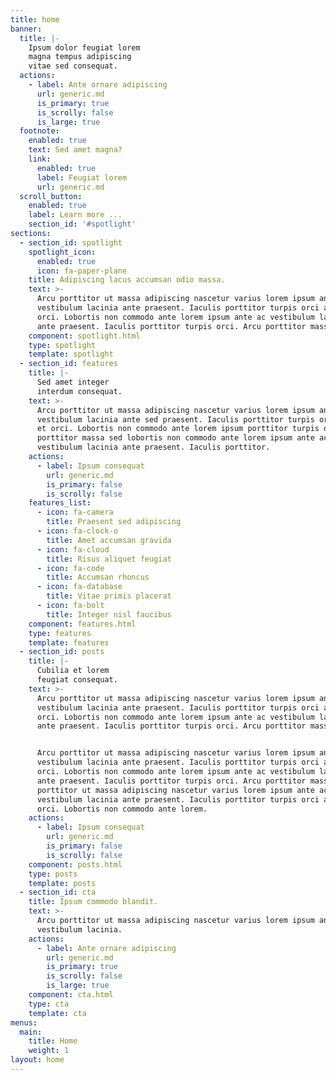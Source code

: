 ```yaml
---
title: home
banner:
  title: |-
    Ipsum dolor feugiat lorem
    magna tempus adipiscing
    vitae sed consequat.
  actions:
    - label: Ante ornare adipiscing
      url: generic.md
      is_primary: true
      is_scrolly: false
      is_large: true
  footnote:
    enabled: true
    text: Sed amet magna?
    link:
      enabled: true
      label: Feugiat lorem
      url: generic.md
  scroll_button:
    enabled: true
    label: Learn more ...
    section_id: '#spotlight'
sections:
  - section_id: spotlight
    spotlight_icon:
      enabled: true
      icon: fa-paper-plane
    title: Adipiscing lacus accumsan odio massa.
    text: >-
      Arcu porttitor ut massa adipiscing nascetur varius lorem ipsum ante ac
      vestibulum lacinia ante praesent. Iaculis porttitor turpis orci arcu et
      orci. Lobortis non commodo ante lorem ipsum ante ac vestibulum lacinia
      ante praesent. Iaculis porttitor turpis orci. Arcu porttitor massa.
    component: spotlight.html
    type: spotlight
    template: spotlight
  - section_id: features
    title: |-
      Sed amet integer
      interdum consequat.
    text: >-
      Arcu porttitor ut massa adipiscing nascetur varius lorem ipsum ante ac
      vestibulum lacinia ante sed praesent. Iaculis porttitor turpis orci arcu
      et orci. Lobortis non commodo ante lorem ipsum porttitor turpis orci. Arcu
      porttitor massa sed lobortis non commodo ante lorem ipsum ante ac
      vestibulum lacinia ante praesent. Iaculis porttitor.
    actions:
      - label: Ipsum consequat
        url: generic.md
        is_primary: false
        is_scrolly: false
    features_list:
      - icon: fa-camera
        title: Praesent sed adipiscing
      - icon: fa-clock-o
        title: Amet accumsan gravida
      - icon: fa-cloud
        title: Risus aliquet feugiat
      - icon: fa-code
        title: Accumsan rhoncus
      - icon: fa-database
        title: Vitae primis placerat
      - icon: fa-bolt
        title: Integer nisl faucibus
    component: features.html
    type: features
    template: features
  - section_id: posts
    title: |-
      Cubilia et lorem
      feugiat consequat.
    text: >-
      Arcu porttitor ut massa adipiscing nascetur varius lorem ipsum ante ac
      vestibulum lacinia ante praesent. Iaculis porttitor turpis orci arcu et
      orci. Lobortis non commodo ante lorem ipsum ante ac vestibulum lacinia
      ante praesent. Iaculis porttitor turpis orci. Arcu porttitor massa.  


      Arcu porttitor ut massa adipiscing nascetur varius lorem ipsum ante ac
      vestibulum lacinia ante praesent. Iaculis porttitor turpis orci arcu et
      orci. Lobortis non commodo ante lorem ipsum ante ac vestibulum lacinia
      ante praesent. Iaculis porttitor turpis orci. Arcu porttitor massa. Arcu
      porttitor ut massa adipiscing nascetur varius lorem ipsum ante ac
      vestibulum lacinia ante praesent. Iaculis porttitor turpis orci arcu et
      orci. Lobortis non commodo ante lorem.  
    actions:
      - label: Ipsum consequat
        url: generic.md
        is_primary: false
        is_scrolly: false
    component: posts.html
    type: posts
    template: posts
  - section_id: cta
    title: Ipsum commodo blandit.
    text: >-
      Arcu porttitor ut massa adipiscing nascetur varius lorem ipsum ante ac
      vestibulum lacinia.
    actions:
      - label: Ante ornare adipiscing
        url: generic.md
        is_primary: true
        is_scrolly: false
        is_large: true
    component: cta.html
    type: cta
    template: cta
menus:
  main:
    title: Home
    weight: 1
layout: home
---
```

